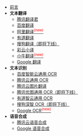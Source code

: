 * [前言](service/)
* **文本翻译**
    * [腾讯翻译君](service/translate/tencent.md)
    * [百度翻译](service/translate/baidu.md)
    * [阿里翻译<sup style="color:red">(new)<sup>](service/translate/ali.md)
    * [有道翻译](service/translate/youdao.md)
    * [搜狗翻译（即将下线）](service/translate/sougou.md)
    * [彩云小译](service/translate/caiyun.md)
    * [小牛翻译<sup style="color:red">(new)<sup>](service/translate/niu.md)
    * [Google 翻译](service/translate/google.md)
* **文本识别**
    * [百度智能云通用 OCR](service/ocr/baidu.md)
    * [腾讯云通用 OCR](service/ocr/tencent.md)
    * [腾讯云图片翻译](service/ocr/tencentimagetranslate.md)
    * [腾讯优图通用 OCR（即将下线）](service/ocr/tencentyoutu.md)
    * [有道智云通用 OCR](service/ocr/youdao.md)
    * [搜狗深智 OCR（即将下线）](service/ocr/sougou.md)
    * [Google OCR<sup style="color:red">(new)<sup>](service/ocr/google.md)
* **语音合成**
    * [腾讯云语音合成](service/tts/tencent.md)
    * [Google 语音合成](service/tts/google.md)